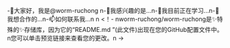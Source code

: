 -👋大家好，我是@worm-ruchong n-👀我感兴趣的是...n-🌱我目前正在学习...n-💞我想合作的️...n-📫如何联系我...n n <！- nworm-ruchong/worm-ruchong是✨特殊的✨存储库，因为它的“README.md ”(此文件)出现在您的GitHub配置文件中。n您可以单击预览链接来查看您的更改。n ->
